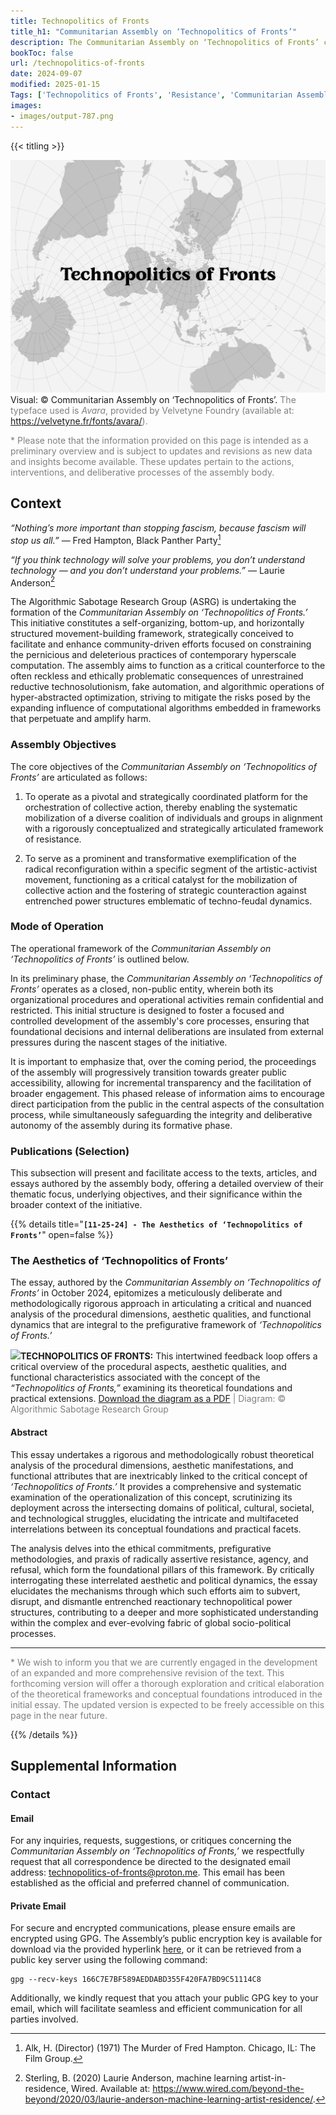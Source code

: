 ```yaml
---
title: Technopolitics of Fronts
title_h1: "Communitarian Assembly on ‘Technopolitics of Fronts’"
description: The Communitarian Assembly on ‘Technopolitics of Fronts’ constitutes a self-organizing, horizontally structured framework rigorously designed to integrate and align the intersecting domains of artistic activism, technological concerns, and collective action, with the aim of advancing and amplifying community-driven efforts to constrain the harmful practices associated with contemporary hyperscale computation.
bookToc: false
url: /technopolitics-of-fronts
date: 2024-09-07
modified: 2025-01-15
Tags: ['Technopolitics of Fronts', 'Resistance', 'Communitarian Assembly', 'Solidarity', 'Artivism', 'Anti-fascist Radical Care', 'Feminist Methods', 'Decolonial Tactics']
images:
- images/output-787.png
---
```


{{< titling >}}

<div class="caption"><img src="images/output-641.png">Visual: © Communitarian Assembly on ‘Technopolitics of Fronts’. <span style="color:grey">The typeface used is <em>Avara</em>, provided by Velvetyne Foundry (available at: <a href="https://velvetyne.fr/fonts/avara/">https://velvetyne.fr/fonts/avara/</a>).</span></div>

<span style="color:grey">* Please note that the information provided on this page is intended as a preliminary overview and is subject to updates and revisions as new data and insights become available. These updates pertain to the actions, interventions, and deliberative processes of the assembly body.</span>

## Context

_“Nothing’s more important than stopping fascism, because fascism will stop us all.”_ — Fred Hampton, Black Panther Party[^1]

_“If you think technology will solve your problems, you don’t understand technology — and you don’t understand your problems.”_ — Laurie Anderson[^2] 

The Algorithmic Sabotage Research Group (ASRG) is undertaking the formation of the _Communitarian Assembly on ‘Technopolitics of Fronts.’_ This initiative constitutes a self-organizing, bottom-up, and horizontally structured movement-building framework, strategically conceived to facilitate and enhance community-driven efforts focused on constraining the pernicious and deleterious practices of contemporary hyperscale computation. The assembly aims to function as a critical counterforce to the often reckless and ethically problematic consequences of unrestrained reductive technosolutionism, fake automation, and algorithmic operations of hyper-abstracted optimization, striving to mitigate the risks posed by the expanding influence of computational algorithms embedded in frameworks that perpetuate and amplify harm.

### Assembly Objectives

The core objectives of the _Communitarian Assembly on ‘Technopolitics of Fronts’_ are articulated as follows:

1. To operate as a pivotal and strategically coordinated platform for the orchestration of collective action, thereby enabling the systematic mobilization of a diverse coalition of individuals and groups in alignment with a rigorously conceptualized and strategically articulated framework of resistance.

2. To serve as a prominent and transformative exemplification of the radical reconfiguration within a specific segment of the artistic-activist movement, functioning as a critical catalyst for the mobilization of collective action and the fostering of strategic counteraction against entrenched power structures emblematic of techno-feudal dynamics.

### Mode of Operation

The operational framework of the _Communitarian Assembly on ‘Technopolitics of Fronts’_ is outlined below.

In its preliminary phase, the _Communitarian Assembly on ‘Technopolitics of Fronts’_ operates as a closed, non-public entity, wherein both its organizational procedures and operational activities remain confidential and restricted. This initial structure is designed to foster a focused and controlled development of the assembly's core processes, ensuring that foundational decisions and internal deliberations are insulated from external pressures during the nascent stages of the initiative.

It is important to emphasize that, over the coming period, the proceedings of the assembly will progressively transition towards greater public accessibility, allowing for incremental transparency and the facilitation of broader engagement. This phased release of information aims to encourage direct participation from the public in the central aspects of the consultation process, while simultaneously safeguarding the integrity and deliberative autonomy of the assembly during its formative phase.

### Publications (Selection)

This subsection will present and facilitate access to the texts, articles, and essays authored by the assembly body, offering a detailed overview of their thematic focus, underlying objectives, and their significance within the broader context of the initiative.

{{% details title="**`[11-25-24] - The Aesthetics of ‘Technopolitics of Fronts’`**" open=false %}}

### The Aesthetics of ‘Technopolitics of Fronts’

The essay, authored by the _Communitarian Assembly on ‘Technopolitics of Fronts’_ in October 2024, epitomizes a meticulously deliberate and methodologically rigorous approach in articulating a critical and nuanced analysis of the procedural dimensions, aesthetic qualities, and functional dynamics that are integral to the prefigurative framework of _‘Technopolitics of Fronts.’_

<div class="caption"><img src="https://algorithmic-sabotage.github.io/asrg/intertwined-feedback-loops/images/output-639.png"><strong>TECHNOPOLITICS OF FRONTS:</strong> This intertwined feedback loop offers a critical overview of the procedural aspects, aesthetic qualities, and functional characteristics associated with the concept of the <em>“Technopolitics of Fronts,”</em> examining its theoretical foundations and practical extensions. <a href="https://cryptpad.fr/file/#/2/file/yE4q4zLF7GRQnsRw4dQaKzCl/">Download the diagram as a PDF</a> <span style="color:grey">| Diagram: © Algorithmic Sabotage Research Group</span></div>

#### Abstract

This essay undertakes a rigorous and methodologically robust theoretical analysis of the procedural dimensions, aesthetic manifestations, and functional attributes that are inextricably linked to the critical concept of _‘Technopolitics of Fronts.’_ It provides a comprehensive and systematic examination of the operationalization of this concept, scrutinizing its deployment across the intersecting domains of political, cultural, societal, and technological struggles, elucidating the intricate and multifaceted interrelations between its conceptual foundations and practical facets.

The analysis delves into the ethical commitments, prefigurative methodologies, and praxis of radically assertive resistance, agency, and refusal, which form the foundational pillars of this framework. By critically interrogating these interrelated aesthetic and political dynamics, the essay elucidates the mechanisms through which such efforts aim to subvert, disrupt, and dismantle entrenched reactionary technopolitical power structures, contributing to a deeper and more sophisticated understanding within the complex and ever-evolving fabric of global socio-political processes.

***

<span style="color:grey">* We wish to inform you that we are currently engaged in the development of an expanded and more comprehensive revision of the text. This forthcoming version will offer a thorough exploration and critical elaboration of the theoretical frameworks and conceptual foundations introduced in the initial essay. The updated version is expected to be freely accessible on this page in the near future.</span>

{{% /details %}}

## Supplemental Information

### Contact

#### Email

For any inquiries, requests, suggestions, or critiques concerning the _Communitarian Assembly on ‘Technopolitics of Fronts,’_ we respectfully request that all correspondence be directed to the designated email address: [technopolitics-of-fronts@proton.me](mailto:technopolitics-of-fronts@proton.me). This email has been established as the official and preferred channel of communication.

#### Private Email

For secure and encrypted communications, please ensure emails are encrypted using GPG. The Assembly’s public encryption key is available for download via the provided hyperlink [here](166C7E7BF589AEDDABD355F420FA7BD9C51114C8.asc), or it can be retrieved from a public key server using the following command:

```
gpg --recv-keys 166C7E7BF589AEDDABD355F420FA7BD9C51114C8
```

Additionally, we kindly request that you attach your public GPG key to your email, which will facilitate seamless and efficient communication for all parties involved.

[^1]: Alk, H. (Director) (1971) The Murder of Fred Hampton. Chicago, IL: The Film Group.

[^2]: Sterling, B. (2020) Laurie Anderson, machine learning artist-in-residence, Wired. Available at: https://www.wired.com/beyond-the-beyond/2020/03/laurie-anderson-machine-learning-artist-residence/.


